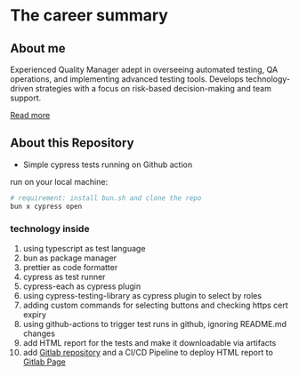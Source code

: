 # The career summary

## About me

Experienced Quality Manager adept in overseeing automated testing, QA operations, and implementing advanced testing tools. 
Develops technology-driven strategies with a focus on risk-based decision-making and team support.

[Read more](https://flowcv.me/sebastian-neubert-2k)

## About this Repository

- Simple cypress tests running on Github action

run on your local machine:

```bash
# requirement: install bun.sh and clone the repo
bun x cypress open
```

### technology inside

1. using typescript as test language
1. bun as package manager
1. prettier as code formatter
1. cypress as test runner
1. cypress-each as cypress plugin
1. using cypress-testing-library as cypress plugin to select by roles
1. adding custom commands for selecting buttons and checking https cert expiry
1. using github-actions to trigger test runs in github, ignoring README.md changes
1. add HTML report for the tests and make it downloadable via artifacts
1. add [Gitlab repository](https://gitlab.com/sebastianneubert/career) and a CI/CD Pipeline to deploy HTML report to [Gitlab Page](https://career-sebastianneubert-ffc27c129511b44eb40d51ef1da9b8f9881caef.gitlab.io/)
 